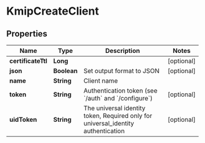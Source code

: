

# KmipCreateClient

## Properties

Name | Type | Description | Notes
------------ | ------------- | ------------- | -------------
**certificateTtl** | **Long** |  |  [optional]
**json** | **Boolean** | Set output format to JSON |  [optional]
**name** | **String** | Client name | 
**token** | **String** | Authentication token (see &#x60;/auth&#x60; and &#x60;/configure&#x60;) |  [optional]
**uidToken** | **String** | The universal identity token, Required only for universal_identity authentication |  [optional]



